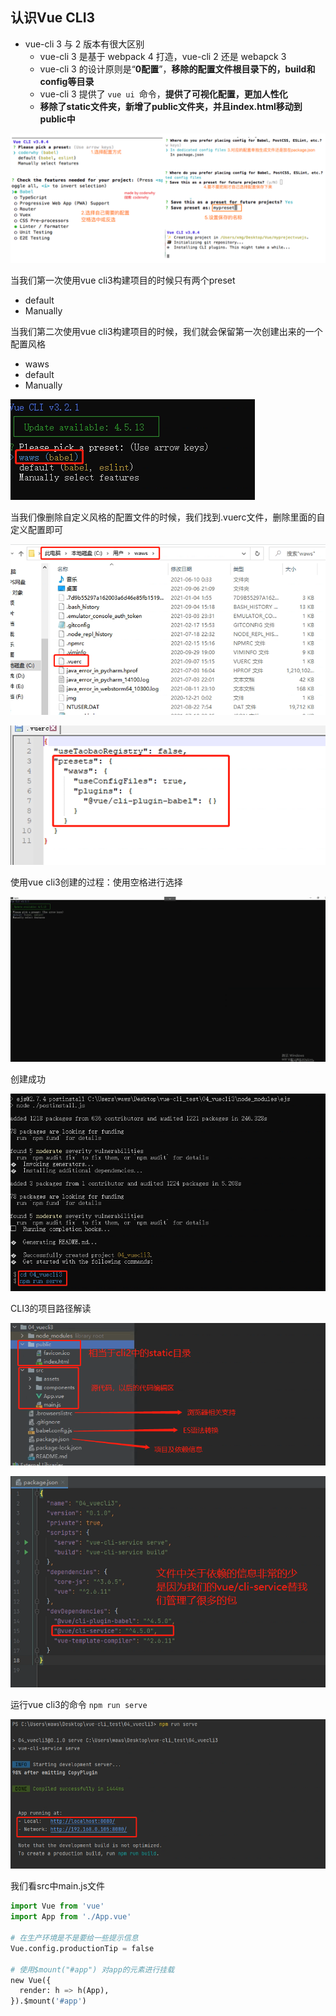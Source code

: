 ## 认识Vue CLI3

- vue-cli 3 与 2 版本有很大区别
  - vue-cli 3 是基于 webpack 4 打造，vue-cli 2 还是 webapck 3
  - vue-cli 3 的设计原则是“**0配置**”，**移除的配置文件根目录下的，build和config等目录**
  - vue-cli 3 提供了 `vue ui `命令，**提供了可视化配置，更加人性化**
  - **移除了static文件夹，新增了public文件夹，并且index.html移动到public中**

![image-20210907150356565](images/image-20210907150356565.png)

当我们第一次使用vue cli3构建项目的时候只有两个preset

- default
- Manually

当我们第二次使用vue cli3构建项目的时候，我们就会保留第一次创建出来的一个配置风格

- waws
- default
- Manually

![企业微信截图_20210907152148](images/企业微信截图_20210907152148.png)

当我们像删除自定义风格的配置文件的时候，我们找到.vuerc文件，删除里面的自定义配置即可

![企业微信截图_20210907151910](images/企业微信截图_20210907151910.png)

![企业微信截图_20210907152334](images/企业微信截图_20210907152334.png)

使用vue cli3创建的过程：使用空格进行选择

![动画3](images/动画3.gif)

创建成功

![企业微信截图_20210907152056](images/企业微信截图_20210907152056.png)

CLI3的项目路径解读

![企业微信截图_20210907153152](images/企业微信截图_20210907153152.png)

![企业微信截图_20210907153701](images/企业微信截图_20210907153701.png)

运行vue cli3的命令 `npm run serve`

![企业微信截图_20210907153930](images/企业微信截图_20210907153930.png)

我们看src中main.js文件

```python
import Vue from 'vue'
import App from './App.vue'

# 在生产环境是不是要给一些提示信息
Vue.config.productionTip = false

# 使用$mount("#app") 对app的元素进行挂载
new Vue({
  render: h => h(App),
}).$mount('#app')
```

